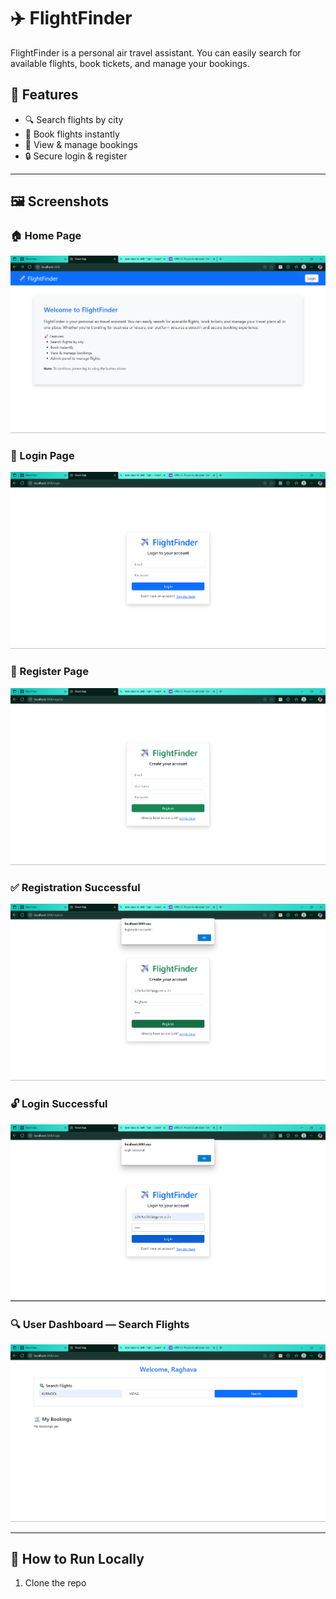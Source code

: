 
# ✈️ FlightFinder

FlightFinder is a personal air travel assistant. You can easily search for available flights, book tickets, and manage your bookings.

## 📌 Features

- 🔍 Search flights by city
- 🛫 Book flights instantly
- 📑 View & manage bookings
- 🔒 Secure login & register

---

## 🖼️ Screenshots

### 🏠 Home Page
![Home](./screenshots/home.png)

### 🔐 Login Page
![Login](./screenshots/login.png)

### 📝 Register Page
![Register](./screenshots/register.png)

### ✅ Registration Successful
![Registration Successful](./screenshots/registration-success.png)

### 🔓 Login Successful
![Login Successful](./screenshots/login-success.png)

### 🔍 User Dashboard — Search Flights
![User Dashboard](./screenshots/user-dashboard.png)

---

## 🚀 How to Run Locally

1. Clone the repo  
